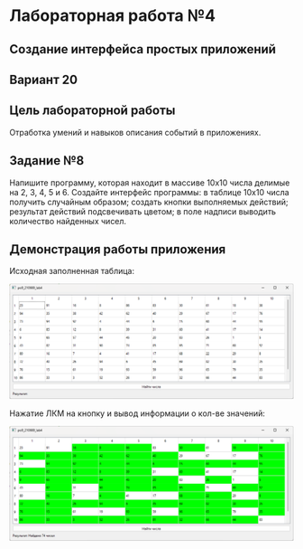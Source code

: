 
# Лабораторная работа №4

## Создание интерфейса простых приложений

## Вариант 20

## Цель лабораторной работы

Отработка умений и навыков описания событий в приложениях.

## Задание №8

Напишите программу, которая находит в массиве 10х10 числа делимые на 2, 3, 4, 5 и 6. Создайте интерфейс программы: в таблице 10х10 числа получить случайным образом; создать кнопки выполняемых действий; результат действий подсвечивать цветом; в поле надписи выводить количество найденных чисел.





## Демонстрация работы приложения

Исходная заполненная таблица:

![Alt text](img/img1.png)

Нажатие ЛКМ на кнопку и вывод информации о кол-ве значений:

![Alt text](img/img2.png)


